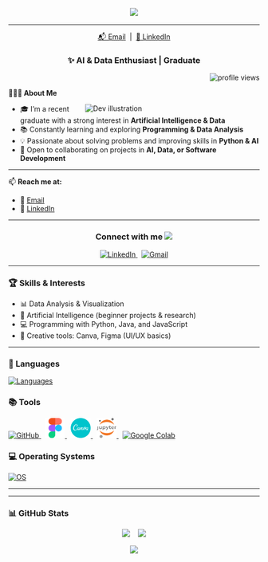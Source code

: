 <p align="center">
  <img src="https://readme-typing-svg.herokuapp.com?font=Righteous&size=30&duration=4000&pause=1000&color=7B68EE&center=true&vCenter=true&width=800&height=50&lines=Hi+There!+👋+I'm+Jomanah+Saad;Passionate+about+AI+%26+Data!" />
</p>
  
---
<!--- Header Elements -->

<p align="center">
  <a href="mailto:jomanahsaad90@gmail.com">📬 Email</a> &nbsp;|&nbsp;
  <a href="https://www.linkedin.com/in/jomanah-alsahali-974759283/" target="_blank">💼 LinkedIn</a>
</p>

<h3 align="center">✨ AI & Data Enthusiast | Graduate</h3>

<p align="right">
  <img src="https://komarev.com/ghpvc/?username=JomanahAlsahali&label=Profile%20views&color=ff0000&style=plastic" alt="profile views" />
</p>

<b>👩🏻‍💻 About Me</b>

<img src="https://raw.githubusercontent.com/sanjay-kv/sanjay-kv/main/Assets/illustration.png" width="350px" align="right" alt="Dev illustration">

<ul>
  <li>🎓 I’m a recent graduate with a strong interest in <b>Artificial Intelligence & Data</b></li>
  <li>📚 Constantly learning and exploring <b>Programming & Data Analysis</b></li>
  <li>💡 Passionate about solving problems and improving skills in <b>Python & AI</b></li>
  <li>🤝 Open to collaborating on projects in <b>AI, Data, or Software Development</b></li>
</ul>

---

📫 **Reach me at:**  
- 📧 [Email](mailto:jomanahsaad90@gmail.com)  
- 💼 [LinkedIn](https://www.linkedin.com/in/jomanah-alsahali-974759283/)  

---

<h3 align="center">
  Connect with me
  <img src="https://github.com/UjjwalSaini07/UjjwalSaini07/blob/main/Assets_Used/Gifs/Port_HandShake.gif" width="50" />
</h3>

<p align="center">
  <a href="https://www.linkedin.com/in/jomanah-alsahali-974759283/" target="_blank">
    <img src="https://raw.githubusercontent.com/rahuldkjain/github-profile-readme-generator/master/src/images/icons/Social/linked-in-alt.svg" alt="LinkedIn" height="30" width="40" />
  </a>
  &nbsp;
  <a href="mailto:jomanahsaad90@gmail.com">
    <img src="https://img.icons8.com/fluent/48/000000/gmail.png" alt="Gmail" height="35" width="40"/>
  </a>
</p>

---

<h3>
  🏆 Skills & Interests
</h3>

<ul>
  <li>📊 Data Analysis & Visualization</li>
  <li>🤖 Artificial Intelligence (beginner projects & research)</li>
  <li>💻 Programming with Python, Java, and JavaScript</li>
  <li>🎨 Creative tools: Canva, Figma (UI/UX basics)</li>
</ul>

---

<div display="flex" width="50%">

<h3>🚀 Languages</h3>

[![Languages](https://skillicons.dev/icons?i=python,java,js,mysql&perline=8)](https://github.com/JomanahAlsahali)

<h3>📚 Tools</h3>

<p>
  <!-- GitHub: Octocat أسود بالدائرة البيضاء والمربع الأسود -->
  <a href="https://github.com/JomanahAlsahali" target="_blank">
    <img src="https://github.githubassets.com/images/modules/logos_page/GitHub-Mark.png" height="40" width="40" alt="GitHub"/>
  </a>
  &nbsp;
  <!-- Figma -->
  <a href="#" target="_blank">
    <img src="https://raw.githubusercontent.com/devicons/devicon/master/icons/figma/figma-original.svg" height="40" width="40" alt="Figma"/>
  </a>
  &nbsp;
  <!-- Canva -->
  <a href="#" target="_blank">
    <img src="https://raw.githubusercontent.com/devicons/devicon/master/icons/canva/canva-original.svg" height="40" width="40" alt="Canva"/>
  </a>
  &nbsp;
  <!-- Jupyter -->
  <a href="#" target="_blank">
    <img src="https://raw.githubusercontent.com/devicons/devicon/master/icons/jupyter/jupyter-original-wordmark.svg" height="40" width="40" alt="Jupyter"/>
  </a>
  &nbsp;
  <!-- Google Colab: نسخة أوضح -->
  <a href="#" target="_blank">
    <img src="https://colab.research.google.com/img/colab_favicon_256px.png" height="40" width="40" alt="Google Colab"/>
  </a>
</p>

<h3>💻 Operating Systems</h3>

[![OS](https://skillicons.dev/icons?i=windows&perline=8)](https://github.com/JomanahAlsahali)

</div>

---

<hr>
<h3 align="left">📊 GitHub Stats</h3>

<p align="center">
  <img height="160em" src="https://github-readme-stats.vercel.app/api?username=JomanahAlsahali&show_icons=true&theme=radical&count_private=true&hide_border=true&border_radius=10&rank_icon=github" />
  &nbsp;&nbsp;
  <img height="160em" src="https://github-readme-streak-stats.herokuapp.com/?user=JomanahAlsahali&theme=radical&hide_border=true" />
</p>

<p align="center">
  <img src="https://github-readme-stats.vercel.app/api/top-langs/?username=JomanahAlsahali&layout=compact&theme=radical&hide_border=true" />
</p>

